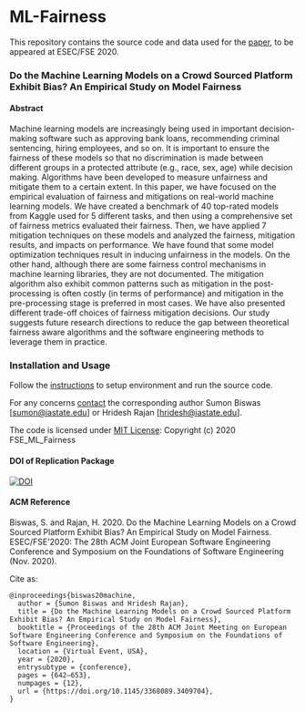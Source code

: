# ML-Fairness
This repository contains the source code and data used for the [paper](/ml-fairness.pdf), to be appeared at ESEC/FSE 2020.

### Do the Machine Learning Models on a Crowd Sourced Platform Exhibit Bias? An Empirical Study on Model Fairness

#### Abstract
Machine learning models are increasingly being used in important decision-making software such as approving bank loans, recommending criminal sentencing, hiring employees, and so on. It is important to ensure the fairness of these models so that no discrimination is made between different groups in a protected attribute (e.g., race, sex, age) while decision making. Algorithms have been developed to measure unfairness and mitigate them to a certain extent. In this paper, we have focused on the empirical evaluation of fairness and mitigations on real-world machine learning models. We have created a benchmark of 40 top-rated models from Kaggle used for 5 different tasks, and then using a comprehensive set of fairness metrics evaluated their fairness. Then, we have applied 7 mitigation techniques on these models and analyzed the fairness, mitigation results, and impacts on performance. We have found that some model optimization techniques result in inducing unfairness in the models. On the other hand, although there are some fairness control mechanisms in machine learning libraries, they are not documented. The mitigation algorithm also exhibit common patterns such as mitigation in the post-processing is often costly (in terms of performance) and mitigation in the pre-processing stage is preferred in most cases. We have also presented different trade-off choices of fairness mitigation decisions. Our study suggests future research directions to reduce the gap between theoretical fairness aware algorithms and the software engineering methods to leverage them in practice.

### Installation and Usage
Follow the [instructions](/INSTALL.md) to setup environment and run the source code.

For any concerns [contact](/CONTACT.md) the corresponding author Sumon Biswas [sumon@iastate.edu] or Hridesh Rajan [hridesh@iastate.edu].

The code is licensed under [MIT License](/LICENSE.md): Copyright (c) 2020 FSE_ML_Fairness

#### DOI of Replication Package
[![DOI](https://zenodo.org/badge/269506778.svg)](https://zenodo.org/badge/latestdoi/269506778)

#### ACM Reference
Biswas, S. and Rajan, H. 2020. Do the Machine Learning Models on a Crowd Sourced Platform Exhibit Bias? An Empirical Study on Model Fairness. ESEC/FSE’2020: The 28th ACM Joint European Software Engineering Conference and Symposium on the Foundations of Software Engineering (Nov. 2020).

Cite as:

```
@inproceedings{biswas20machine,
  author = {Sumon Biswas and Hridesh Rajan},
  title = {Do the Machine Learning Models on a Crowd Sourced Platform Exhibit Bias? An Empirical Study on Model Fairness},
  booktitle = {Proceedings of the 28th ACM Joint Meeting on European Software Engineering Conference and Symposium on the Foundations of Software Engineering},
  location = {Virtual Event, USA},
  year = {2020},
  entrysubtype = {conference},
  pages = {642–653},
  numpages = {12},
  url = {https://doi.org/10.1145/3368089.3409704},
}
```
